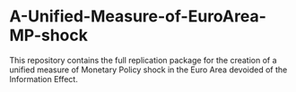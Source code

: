 # A-Unified-Measure-of-EuroArea-MP-shock
This repository contains the full replication package for the creation of a unified measure of Monetary Policy shock in the Euro Area devoided of the Information Effect.
